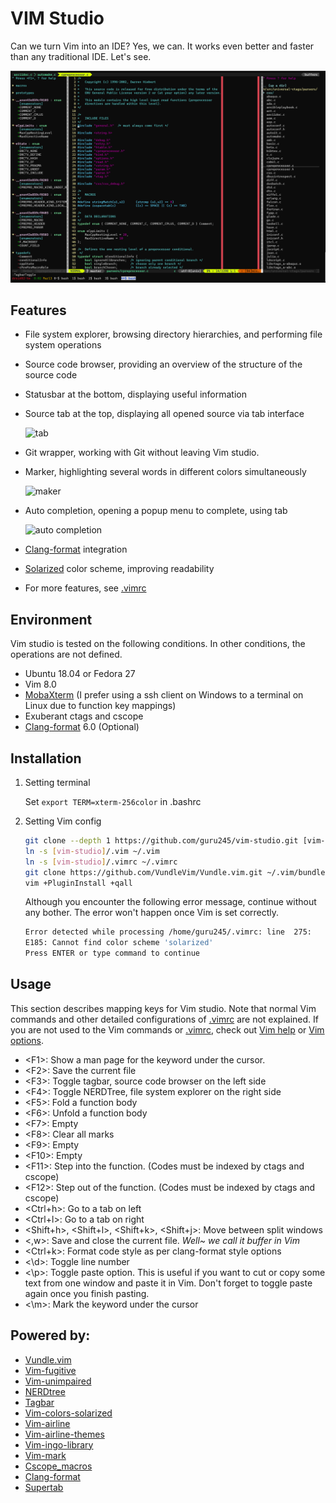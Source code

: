 # VIM Studio

Can we turn Vim into an IDE? Yes, we can. It works even better and faster than any traditional IDE. Let's see.

![overview](./.imgs/overview.png)

## Features

* File system explorer, browsing directory hierarchies, and performing file system operations

* Source code browser, providing an overview of the structure of the source code

* Statusbar at the bottom, displaying useful information

* Source tab at the top, displaying all opened source via tab interface

  ![tab](./.imgs/tab.gif)

* Git wrapper, working with Git without leaving Vim studio.

* Marker, highlighting several words in different colors simultaneously

  ![maker](./.imgs/mark.png)

* Auto completion, opening a popup menu to complete, using tab

  ![auto completion](./.imgs/autocomp.gif)

* [Clang-format](https://clang.llvm.org/docs/ClangFormat.html) integration

* [Solarized](https://github.com/altercation/solarized) color scheme, improving readability

* For more features, see [.vimrc](./.vimrc)

## Environment

Vim studio is tested on the following conditions. In other conditions, the operations are not defined.

* Ubuntu 18.04 or Fedora 27
* Vim 8.0
* [MobaXterm](https://mobaxterm.mobatek.net/) (I prefer using a ssh client on Windows to a terminal on Linux due to function key mappings)
* Exuberant ctags and cscope
* [Clang-format](https://clang.llvm.org/docs/ClangFormat.html) 6.0 (Optional)

## Installation

1. Setting terminal

   Set `export TERM=xterm-256color` in .bashrc

2. Setting Vim config

   ```bash
   git clone --depth 1 https://github.com/guru245/vim-studio.git [vim-studio where you want]
   ln -s [vim-studio]/.vim ~/.vim
   ln -s [vim-studio]/.vimrc ~/.vimrc
   git clone https://github.com/VundleVim/Vundle.vim.git ~/.vim/bundle/Vundle.vim
   vim +PluginInstall +qall
   ```

   Although you encounter the following error message, continue without any bother. The error won't happen once Vim is set correctly.

   ```bash
   Error detected while processing /home/guru245/.vimrc: line  275:
   E185: Cannot find color scheme 'solarized'
   Press ENTER or type command to continue
   ```

## Usage

This section describes mapping keys for Vim studio. Note that normal Vim commands and other detailed configurations of [.vimrc](.vimrc) are not explained. If you are not used to the Vim commands or [.vimrc](.vimrc), check out [Vim help](http://vimdoc.sourceforge.net/htmldoc/help.html) or [Vim options](http://vimdoc.sourceforge.net/htmldoc/options.html).

* \<F1>: Show a man page for the keyword under the cursor.
* \<F2>: Save the current file
* \<F3>: Toggle tagbar, source code browser on the left side
* \<F4>: Toggle NERDTree, file system explorer on the right side
* \<F5>: Fold a function body
* \<F6>: Unfold a function body
* \<F7>: Empty
* \<F8>: Clear all marks
* \<F9>: Empty
* \<F10>: Empty 
* \<F11>: Step into the function. (Codes must be indexed by ctags and cscope)
* \<F12>: Step out of the function. (Codes must be indexed by ctags and cscope)
* <Ctrl+h>: Go to a tab on left
* <Ctrl+l>: Go to a tab on right
* \<Shift+h>, \<Shift+l>, \<Shift+k>, \<Shift+j>:  Move between split windows
* <,w>: Save and close the current file. *Well~ we call it buffer in Vim*
* <Ctrl+k>: Format code style as per clang-format style options
* <\d>: Toggle line number
* <\p>: Toggle paste option. This is useful if you want to cut or copy some text from one window and paste it in Vim. Don't forget to toggle paste again once you finish pasting.
* <\m>: Mark the keyword under the cursor

## Powered by:

* [Vundle.vim](https://github.com/VundleVim/Vundle.vim)
* [Vim-fugitive](https://github.com/tpope/vim-fugitive)
* [Vim-unimpaired](https://github.com/tpope/vim-unimpaired)
* [NERDtree](https://github.com/scrooloose/nerdtree)
* [Tagbar](https://github.com/majutsushi/tagbar)
* [Vim-colors-solarized](https://github.com/altercation/solarized)
* [Vim-airline](https://github.com/vim-airline/vim-airline)
* [Vim-airline-themes](https://github.com/vim-airline/vim-airline-themes)
* [Vim-ingo-library](https://github.com/inkarkat/vim-ingo-library)
* [Vim-mark](https://github.com/inkarkat/vim-mark)
* [Cscope_macros](https://github.com/vim-scripts/cscope_macros.vim/blob/master/plugin/cscope_macros.vim)
* [Clang-format](https://clang.llvm.org/docs/ClangFormat.html)
* [Supertab](https://github.com/ervandew/supertab)

